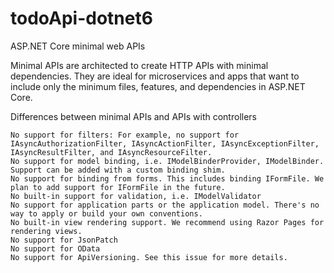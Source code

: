 # todoApi-dotnet6
ASP.NET Core minimal web APIs

Minimal APIs are architected to create HTTP APIs with minimal dependencies. They are ideal for microservices and apps that want to include only the minimum files, features, and dependencies in ASP.NET Core.

Differences between minimal APIs and APIs with controllers

    No support for filters: For example, no support for IAsyncAuthorizationFilter, IAsyncActionFilter, IAsyncExceptionFilter, IAsyncResultFilter, and IAsyncResourceFilter.
    No support for model binding, i.e. IModelBinderProvider, IModelBinder. Support can be added with a custom binding shim.
    No support for binding from forms. This includes binding IFormFile. We plan to add support for IFormFile in the future.
    No built-in support for validation, i.e. IModelValidator
    No support for application parts or the application model. There's no way to apply or build your own conventions.
    No built-in view rendering support. We recommend using Razor Pages for rendering views.
    No support for JsonPatch
    No support for OData
    No support for ApiVersioning. See this issue for more details.
